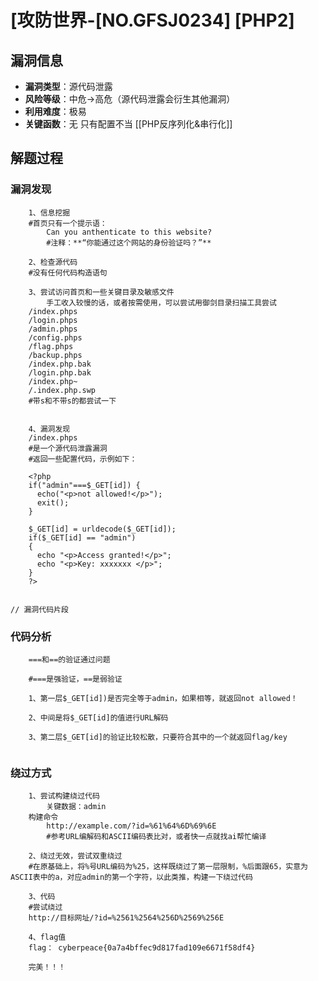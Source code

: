 # [攻防世界-[NO.GFSJ0234] [PHP2]

## 漏洞信息
- **漏洞类型**：源代码泄露
- **风险等级**：中危->高危（源代码泄露会衍生其他漏洞）
- **利用难度**：极易
- **关键函数**：无
		只有配置不当
[[PHP反序列化&串行化]]
## 解题过程
### 漏洞发现
```代码
	1、信息挖掘
	#首页只有一个提示语：
		Can you anthenticate to this website?
		#注释：**“你能通过这个网站的身份验证吗？”**
		
	2、检查源代码
	#没有任何代码构造语句
	
	3、尝试访问首页和一些关键目录及敏感文件
		手工收入较慢的话，或者按需使用，可以尝试用御剑目录扫描工具尝试
	/index.phps
	/login.phps
	/admin.phps
	/config.phps
	/flag.phps
	/backup.phps
	/index.php.bak
	/login.php.bak
	/index.php~
	/.index.php.swp
	#带s和不带s的都尝试一下
	
	
	4、漏洞发现
	/index.phps
	#是一个源代码泄露漏洞
	#返回一些配置代码，示例如下：
	
	<?php
	if("admin"===$_GET[id]) {
	  echo("<p>not allowed!</p>");
	  exit();
	}

	$_GET[id] = urldecode($_GET[id]);
	if($_GET[id] == "admin")
	{
	  echo "<p>Access granted!</p>";
	  echo "<p>Key: xxxxxxx </p>";
	}
	?>
	

// 漏洞代码片段
```
### 代码分析
```代码
	===和==的验证通过问题
	
	#===是强验证，==是弱验证
	
	1、第一层$_GET[id])是否完全等于admin，如果相等，就返回not allowed！
	
	2、中间是将$_GET[id]的值进行URL解码
	
	3、第二层$_GET[id]的验证比较松散，只要符合其中的一个就返回flag/key
	

```
### 绕过方式
```代码
	1、尝试构建绕过代码
		关键数据：admin
	构建命令
		http://example.com/?id=%61%64%6D%69%6E	
		#参考URL编解码和ASCII编码表比对，或者快一点就找ai帮忙编译
		
	2、绕过无效，尝试双重绕过
	#在原基础上，将%号URL编码为%25，这样既绕过了第一层限制，%后面跟65，实意为ASCII表中的a，对应admin的第一个字符，以此类推，构建一下绕过代码
	
	3、代码
	#尝试绕过
	http://目标网址/?id=%2561%2564%256D%2569%256E	
	
	4、flag值
	flag： cyberpeace{0a7a4bffec9d817fad109e6671f58df4}
	
	完美！！！